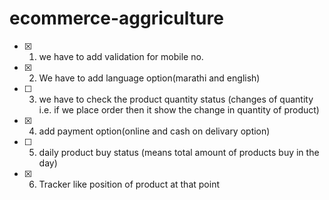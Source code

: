 ﻿# ecommerce-aggriculture


- [x] 1.  we have to add validation for mobile no. 
- [x] 2. We have to add language option(marathi and english)
- [ ] 3. we have to check the product quantity status (changes of quantity i.e. if we place order then it show the change in quantity of product)
- [x] 4. add payment option(online and cash on delivary option) 
- [ ] 5. daily product buy status (means total amount of products buy in the day)
- [x] 6. Tracker like position of product at that point
